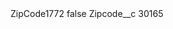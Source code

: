 <?xml version="1.0" encoding="UTF-8"?>
<CustomMetadata xmlns="http://soap.sforce.com/2006/04/metadata" xmlns:xsi="http://www.w3.org/2001/XMLSchema-instance" xmlns:xsd="http://www.w3.org/2001/XMLSchema">
    <label>ZipCode1772</label>
    <protected>false</protected>
    <values>
        <field>Zipcode__c</field>
        <value xsi:type="xsd:string">30165</value>
    </values>
</CustomMetadata>
